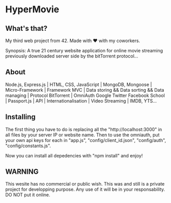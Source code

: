 # HyperMovie

## What's that?
My third web project from 42. Made with ♥ with my coworkers.

Synopsis: A true 21 century website application for online movie streaming previously downloaded server side by the bitTorrent protocol...

## About
Node.js, Express.js | HTML, CSS, JavaScript | MongoDB, Mongoose | Micro-Framework | Framework MVC | Data storing && Data sorting && Data managing |
Protocol BitTorrent | OmniAuth Google Twitter Facebook School | Passport.js | API | Internationalisation | Video Streaming | IMDB, YTS...

## Installing

The first thing you have to do is replacing all the "http://localhost:3000" in all files by your server IP or website name.
Then to use the omniauth, put your own api keys for each in "app.js", "config/client_id.json", "config/auth", "config/constants.js".

Now you can install all depedencies with "npm install" and enjoy!

## WARNING

This wesite has no commercial or public wish. This was and still is a private project for developping purpose. Any use of it will be in your responsability. DO NOT put it online.
